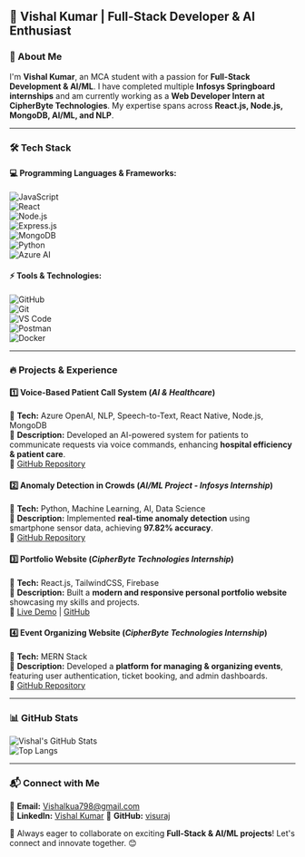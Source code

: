 ## 🚀 Vishal Kumar | Full-Stack Developer & AI Enthusiast  

### 👋 About Me  
I'm **Vishal Kumar**, an MCA student with a passion for **Full-Stack Development & AI/ML**. I have completed multiple **Infosys Springboard internships** and am currently working as a **Web Developer Intern at CipherByte Technologies**. My expertise spans across **React.js, Node.js, MongoDB, AI/ML, and NLP**.  

---  

### 🛠️ Tech Stack  
#### **💻 Programming Languages & Frameworks:**  
![JavaScript](https://img.shields.io/badge/JavaScript-F7DF1E?style=for-the-badge&logo=javascript&logoColor=black)  
![React](https://img.shields.io/badge/React-61DAFB?style=for-the-badge&logo=react&logoColor=black)  
![Node.js](https://img.shields.io/badge/Node.js-339933?style=for-the-badge&logo=node.js&logoColor=white)  
![Express.js](https://img.shields.io/badge/Express.js-000000?style=for-the-badge&logo=express&logoColor=white)  
![MongoDB](https://img.shields.io/badge/MongoDB-47A248?style=for-the-badge&logo=mongodb&logoColor=white)  
![Python](https://img.shields.io/badge/Python-3776AB?style=for-the-badge&logo=python&logoColor=white)  
![Azure AI](https://img.shields.io/badge/Azure%20AI-0078D4?style=for-the-badge&logo=microsoft-azure&logoColor=white)  

#### **⚡ Tools & Technologies:**  
![GitHub](https://img.shields.io/badge/GitHub-181717?style=for-the-badge&logo=github&logoColor=white)  
![Git](https://img.shields.io/badge/Git-F05032?style=for-the-badge&logo=git&logoColor=white)  
![VS Code](https://img.shields.io/badge/VS%20Code-007ACC?style=for-the-badge&logo=visual-studio-code&logoColor=white)  
![Postman](https://img.shields.io/badge/Postman-FF6C37?style=for-the-badge&logo=postman&logoColor=white)  
![Docker](https://img.shields.io/badge/Docker-2496ED?style=for-the-badge&logo=docker&logoColor=white)  

---  

### 🔥 Projects & Experience  
#### **1️⃣ Voice-Based Patient Call System** (*AI & Healthcare*)  
📌 **Tech:** Azure OpenAI, NLP, Speech-to-Text, React Native, Node.js, MongoDB  
📌 **Description:** Developed an AI-powered system for patients to communicate requests via voice commands, enhancing **hospital efficiency & patient care**.  
🔗 [GitHub Repository](https://github.com/your-repo)  

#### **2️⃣ Anomaly Detection in Crowds** (*AI/ML Project - Infosys Internship*)  
📌 **Tech:** Python, Machine Learning, AI, Data Science  
📌 **Description:** Implemented **real-time anomaly detection** using smartphone sensor data, achieving **97.82% accuracy**.  
🔗 [GitHub Repository](https://github.com/your-repo)  

#### **3️⃣ Portfolio Website** (*CipherByte Technologies Internship*)  
📌 **Tech:** React.js, TailwindCSS, Firebase  
📌 **Description:** Built a **modern and responsive personal portfolio website** showcasing my skills and projects.  
🔗 [Live Demo](https://your-portfolio-link.com) | [GitHub](https://github.com/your-repo)  

#### **4️⃣ Event Organizing Website** (*CipherByte Technologies Internship*)  
📌 **Tech:** MERN Stack  
📌 **Description:** Developed a **platform for managing & organizing events**, featuring user authentication, ticket booking, and admin dashboards.  
🔗 [GitHub Repository](https://github.com/your-repo)  

---  

### 📊 GitHub Stats  
![Vishal's GitHub Stats](https://github-readme-stats.vercel.app/api?username=visuraj&show_icons=true&theme=tokyonight)  
![Top Langs](https://github-readme-stats.vercel.app/api/top-langs/?username=visuraj&layout=compact&theme=tokyonight)  

---  

### 📬 Connect with Me  
📧 **Email:** [Vishalkua798@gmail.com](mailto:Vishalkua798@gmail.com)  
💼 **LinkedIn:** [Vishal Kumar](https://www.linkedin.com/in/vishal-kumar-2569aa184/)
🐙 **GitHub:** [visuraj](https://github.com/visuraj)  

🚀 Always eager to collaborate on exciting **Full-Stack & AI/ML projects**! Let's connect and innovate together. 😊
